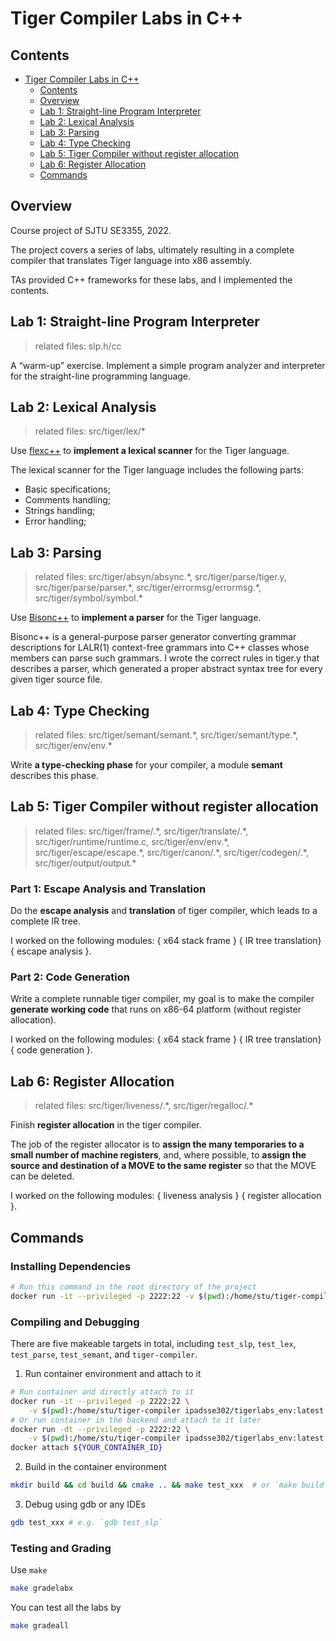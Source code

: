 # Tiger Compiler Labs in C++

## Contents

- [Tiger Compiler Labs in C++](#tiger-compiler-labs-in-c)
  - [Contents](#contents)
  - [Overview](#overview)
  - [Lab 1: Straight-line Program Interpreter](#lab-1-straight-line-program-interpreter)
  - [Lab 2: Lexical Analysis](#lab-2-lexical-analysis)
  - [Lab 3: Parsing](#lab-3-parsing)
  - [Lab 4: Type Checking](#lab-4-type-checking)
  - [Lab 5: Tiger Compiler without register allocation](#lab-5-tiger-compiler-without-register-allocation)
  - [Lab 6: Register Allocation](#lab-6-register-allocation)
  - [Commands](#commands)

## Overview

Course project of SJTU SE3355, 2022.

The project covers a series of labs, ultimately resulting in a complete compiler that translates Tiger language into x86 assembly. 

TAs provided C++ frameworks for these labs, and I implemented the contents.

## Lab 1: Straight-line Program Interpreter

> related files: slp.h/cc

A “warm-up” exercise. Implement a simple program analyzer and interpreter for the straight-line programming language. 

## Lab 2: Lexical Analysis

> related files: src/tiger/lex/*

Use [flexc++](https://fbb-git.github.io/flexcpp/manual/flexc++.html) to **implement a lexical scanner** for the Tiger language.

The lexical scanner for the Tiger language includes the following parts:
- Basic specifications;
- Comments handling;
- Strings handling;
- Error handling;

## Lab 3: Parsing

> related files: src/tiger/absyn/absync.\*, src/tiger/parse/tiger.y, src/tiger/parse/parser.\*,  src/tiger/errormsg/errormsg.\*, src/tiger/symbol/symbol.\*

Use [Bisonc++](https://fbb-git.gitlab.io/bisoncpp/manual/bisonc++.html) to **implement a parser** for the Tiger language.

Bisonc++ is a general-purpose parser generator converting grammar descriptions for LALR(1) context-free grammars into C++ classes whose members can parse such grammars. I wrote the correct rules in tiger.y that describes a parser, which generated a proper abstract syntax tree for every given tiger source file.

## Lab 4: Type Checking

> related files: src/tiger/semant/semant.\*, src/tiger/semant/type.\*, src/tiger/env/env.\*

Write **a type-checking phase** for your compiler, a module **semant** describes this phase.

## Lab 5: Tiger Compiler without register allocation

> related files: src/tiger/frame/.\*, src/tiger/translate/.\*, src/tiger/runtime/runtime.c, src/tiger/env/env.\*, src/tiger/escape/escape.\*, src/tiger/canon/.\*, src/tiger/codegen/.\*, src/tiger/output/output.\*

### Part 1: Escape Analysis and Translation

Do the **escape analysis** and **translation** of tiger compiler, which leads to a complete IR tree.

I worked on the following modules: { x64 stack frame } { IR tree translation} { escape analysis }.

### Part 2: Code Generation

Write a complete runnable tiger compiler, my goal is to make the compiler **generate working code** that runs on x86-64 platform (without register allocation).

I worked on the following modules: { x64 stack frame } { IR tree translation} { code generation }.

## Lab 6: Register Allocation

> related files: src/tiger/liveness/.\*, src/tiger/regalloc/.\*

Finish **register allocation** in the tiger compiler.

The job of the register allocator is to **assign the many temporaries to a small number of machine registers**, and, where possible, to **assign the source and destination of a MOVE to the same register** so that the MOVE can be deleted.

I worked on the following modules: { liveness analysis } { register allocation }.

## Commands

### Installing Dependencies
```bash
# Run this command in the root directory of the project
docker run -it --privileged -p 2222:22 -v $(pwd):/home/stu/tiger-compiler ipadsse302/tigerlabs_env:latest  # or make docker-run
```

### Compiling and Debugging

There are five makeable targets in total, including `test_slp`, `test_lex`, `test_parse`, `test_semant`,  and `tiger-compiler`.

1. Run container environment and attach to it

```bash
# Run container and directly attach to it
docker run -it --privileged -p 2222:22 \
    -v $(pwd):/home/stu/tiger-compiler ipadsse302/tigerlabs_env:latest  # or `make docker-run`
# Or run container in the backend and attach to it later
docker run -dt --privileged -p 2222:22 \
    -v $(pwd):/home/stu/tiger-compiler ipadsse302/tigerlabs_env:latest
docker attach ${YOUR_CONTAINER_ID}
```

2. Build in the container environment

```bash
mkdir build && cd build && cmake .. && make test_xxx  # or `make build`
```

3. Debug using gdb or any IDEs

```bash
gdb test_xxx # e.g. `gdb test_slp`
```

### Testing and Grading

Use `make`
```bash
make gradelabx
```

You can test all the labs by
```bash
make gradeall
```